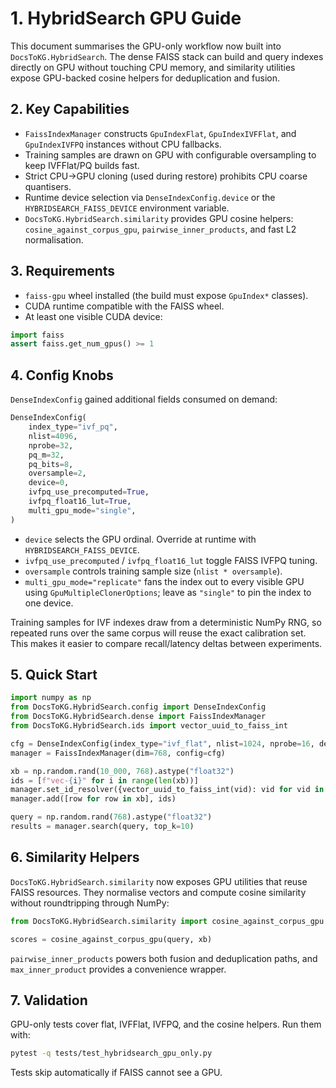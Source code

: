 # 1. HybridSearch GPU Guide

This document summarises the GPU-only workflow now built into
`DocsToKG.HybridSearch`. The dense FAISS stack can build and query indexes
directly on GPU without touching CPU memory, and similarity utilities expose
GPU-backed cosine helpers for deduplication and fusion.

## 2. Key Capabilities

- `FaissIndexManager` constructs `GpuIndexFlat`, `GpuIndexIVFFlat`, and
  `GpuIndexIVFPQ` instances without CPU fallbacks.
- Training samples are drawn on GPU with configurable oversampling to keep
  IVFFlat/PQ builds fast.
- Strict CPU→GPU cloning (used during restore) prohibits CPU coarse quantisers.
- Runtime device selection via `DenseIndexConfig.device` or the
  `HYBRIDSEARCH_FAISS_DEVICE` environment variable.
- `DocsToKG.HybridSearch.similarity` provides GPU cosine helpers:
  `cosine_against_corpus_gpu`, `pairwise_inner_products`, and fast L2
  normalisation.

## 3. Requirements

- `faiss-gpu` wheel installed (the build must expose `GpuIndex*` classes).
- CUDA runtime compatible with the FAISS wheel.
- At least one visible CUDA device:

```python
import faiss
assert faiss.get_num_gpus() >= 1
```

## 4. Config Knobs

`DenseIndexConfig` gained additional fields consumed on demand:

```python
DenseIndexConfig(
    index_type="ivf_pq",
    nlist=4096,
    nprobe=32,
    pq_m=32,
    pq_bits=8,
    oversample=2,
    device=0,
    ivfpq_use_precomputed=True,
    ivfpq_float16_lut=True,
    multi_gpu_mode="single",
)
```

- `device` selects the GPU ordinal. Override at runtime with
  `HYBRIDSEARCH_FAISS_DEVICE`.
- `ivfpq_use_precomputed` / `ivfpq_float16_lut` toggle FAISS IVFPQ tuning.
- `oversample` controls training sample size (`nlist * oversample`).
- `multi_gpu_mode="replicate"` fans the index out to every visible GPU using
  `GpuMultipleClonerOptions`; leave as `"single"` to pin the index to one device.

Training samples for IVF indexes draw from a deterministic NumPy RNG, so repeated
runs over the same corpus will reuse the exact calibration set. This makes it
easier to compare recall/latency deltas between experiments.

## 5. Quick Start

```python
import numpy as np
from DocsToKG.HybridSearch.config import DenseIndexConfig
from DocsToKG.HybridSearch.dense import FaissIndexManager
from DocsToKG.HybridSearch.ids import vector_uuid_to_faiss_int

cfg = DenseIndexConfig(index_type="ivf_flat", nlist=1024, nprobe=16, device=0)
manager = FaissIndexManager(dim=768, config=cfg)

xb = np.random.rand(10_000, 768).astype("float32")
ids = [f"vec-{i}" for i in range(len(xb))]
manager.set_id_resolver({vector_uuid_to_faiss_int(vid): vid for vid in ids}.get)
manager.add([row for row in xb], ids)

query = np.random.rand(768).astype("float32")
results = manager.search(query, top_k=10)
```

## 6. Similarity Helpers

`DocsToKG.HybridSearch.similarity` now exposes GPU utilities that reuse FAISS
resources. They normalise vectors and compute cosine similarity without
roundtripping through NumPy:

```python
from DocsToKG.HybridSearch.similarity import cosine_against_corpus_gpu

scores = cosine_against_corpus_gpu(query, xb)
```

`pairwise_inner_products` powers both fusion and deduplication paths, and
`max_inner_product` provides a convenience wrapper.

## 7. Validation

GPU-only tests cover flat, IVFFlat, IVFPQ, and the cosine helpers. Run them with:

```bash
pytest -q tests/test_hybridsearch_gpu_only.py
```

Tests skip automatically if FAISS cannot see a GPU.
